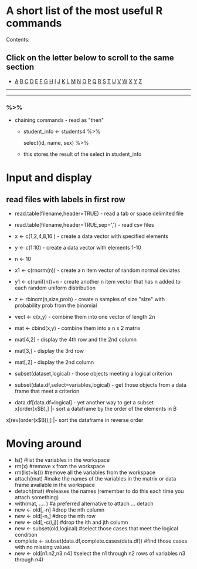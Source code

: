 # A short list of the most useful R commands

Contents:
## Click on the letter below to scroll to the same section

- [A](#A)  [B](#B)  [C](#C)  [D](#D)  [E](#E)  [F](#F)  [G](#G)  [H](#H)  [I](#I)  [J](#J)  [K](#K)  [L](#L)  [M](#M)  [N](#N)  [O](#O)  [P](#P)  [Q](#Q)  [R](#R)  [S](#S)  [T](#T)  [U](#U)  [V](#V)  [W](#W)  [X](#X)  [Y](#Y)  [Z](#Z)

_________________________________________________________________________
-------------------------------------------------------------------------

### %>%
+ chaining commands - read as "then"
  - student_info <- students4 %>%
  
    select(id, name, sex) %>%
  
  - this stores the result of the select in student_info


# Input and display
## read files with labels in first row
+ read.table(filename,header=TRUE)           - read a tab or space delimited file
+ read.table(filename,header=TRUE,sep=',')   - read csv files

+ x <- c(1,2,4,8,16 )                          	- create a data vector with specified elements
+ y <- c(1:10)                                 	- create a data vector with elements 1-10
+ n <- 10
+ x1 <- c(rnorm(n))                            	- create a n item vector of random normal deviates
+ y1 <- c(runif(n))+n                          	- create another n item vector that has n added to each random uniform distribution
+ z <- rbinom(n,size,prob)                     	- create n samples of size "size" with probability prob from the binomial
+ vect <- c(x,y)                               	- combine them into one vector of length 2n
+ mat <- cbind(x,y)                            	- combine them into a n x 2 matrix
+ mat[4,2]                                     	- display the 4th row and the 2nd column
+ mat[3,]                                      	- display the 3rd row
+ mat[,2]                                      	- display the 2nd column
+ subset(dataset,logical)                      	- those objects meeting a logical criterion
+ subset(data.df,select=variables,logical)     	- get those objects from a data frame that meet a criterion
+ data.df[data.df=logical]                     	- yet another way to get a subset    
x[order(x$B),]										|- sort a dataframe by the order of the elements in B  

x[rev(order(x$B)),]									|- sort the dataframe in reverse order 


# Moving around
+ ls()                                     	 #list the variables in the workspace
+ rm(x)                                     #remove x from the workspace
+ rm(list=ls())                             #remove all the variables from the workspace
+ attach(mat)                               #make the names of the variables in the matrix or data frame available in the workspace
+ detach(mat)                               #releases the names (remember to do this each time you attach something)
+ with(mat, .... )                          #a preferred alternative to attach ... detach
+ new <- old[,-n]                              #drop the nth column
+ new <- old[-n,]                              #drop the nth row
+ new <- old[,-c(i,j)]                      #drop the ith and jth column
+ new <- subset(old,logical)                   #select those cases that meet the logical condition
+ complete  <-  subset(data.df,complete.cases(data.df)) #find those cases with no missing values
+ new <- old[n1:n2,n3:n4]                      #select the n1 through n2 rows of variables n3 through n4)

